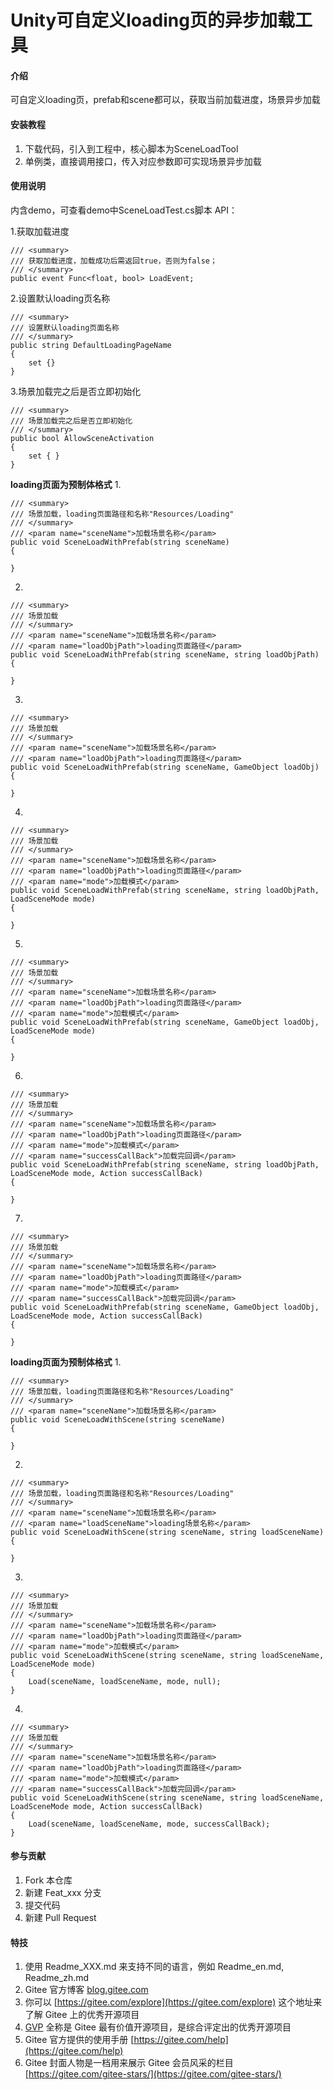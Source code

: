 # Unity可自定义loading页的异步加载工具

#### 介绍
可自定义loading页，prefab和scene都可以，获取当前加载进度，场景异步加载


#### 安装教程

1.  下载代码，引入到工程中，核心脚本为SceneLoadTool
2.  单例类，直接调用接口，传入对应参数即可实现场景异步加载

#### 使用说明
内含demo，可查看demo中SceneLoadTest.cs脚本
API：

1.获取加载进度

```
/// <summary>
/// 获取加载进度，加载成功后需返回true，否则为false；
/// </summary>
public event Func<float, bool> LoadEvent;
```
2.设置默认loading页名称

```
/// <summary>
/// 设置默认loading页面名称
/// </summary>
public string DefaultLoadingPageName
{
	set {}
}
```
3.场景加载完之后是否立即初始化

```
/// <summary>
/// 场景加载完之后是否立即初始化
/// </summary>
public bool AllowSceneActivation
{
	set { }
}
```



 **loading页面为预制体格式** 
1. 
```
/// <summary>
/// 场景加载，loading页面路径和名称"Resources/Loading"
/// </summary>
/// <param name="sceneName">加载场景名称</param>
public void SceneLoadWithPrefab(string sceneName)
{
	
}
```

2.  

```
/// <summary>
/// 场景加载
/// </summary>
/// <param name="sceneName">加载场景名称</param>
/// <param name="loadObjPath">loading页面路径</param>
public void SceneLoadWithPrefab(string sceneName, string loadObjPath)
{
	
}
```

3.  

```
/// <summary>
/// 场景加载
/// </summary>
/// <param name="sceneName">加载场景名称</param>
/// <param name="loadObjPath">loading页面路径</param>
public void SceneLoadWithPrefab(string sceneName, GameObject loadObj)
{
	
}
```
4.
```
/// <summary>
/// 场景加载
/// </summary>
/// <param name="sceneName">加载场景名称</param>
/// <param name="loadObjPath">loading页面路径</param>
/// <param name="mode">加载模式</param>
public void SceneLoadWithPrefab(string sceneName, string loadObjPath, LoadSceneMode mode)
{

}
```
5.

```
/// <summary>
/// 场景加载
/// </summary>
/// <param name="sceneName">加载场景名称</param>
/// <param name="loadObjPath">loading页面路径</param>
/// <param name="mode">加载模式</param>
public void SceneLoadWithPrefab(string sceneName, GameObject loadObj, LoadSceneMode mode)
{

}
```
6.

```
/// <summary>
/// 场景加载
/// </summary>
/// <param name="sceneName">加载场景名称</param>
/// <param name="loadObjPath">loading页面路径</param>
/// <param name="mode">加载模式</param>
/// <param name="successCallBack">加载完回调</param>
public void SceneLoadWithPrefab(string sceneName, string loadObjPath, LoadSceneMode mode, Action successCallBack)
{
	
}
```
7.

```
/// <summary>
/// 场景加载
/// </summary>
/// <param name="sceneName">加载场景名称</param>
/// <param name="loadObjPath">loading页面路径</param>
/// <param name="mode">加载模式</param>
/// <param name="successCallBack">加载完回调</param>
public void SceneLoadWithPrefab(string sceneName, GameObject loadObj, LoadSceneMode mode, Action successCallBack)
{

}
```

 **loading页面为预制体格式** 
1.

```
/// <summary>
/// 场景加载，loading页面路径和名称"Resources/Loading"
/// </summary>
/// <param name="sceneName">加载场景名称</param>
public void SceneLoadWithScene(string sceneName)
{

}
```
2.

```
/// <summary>
/// 场景加载，loading页面路径和名称"Resources/Loading"
/// </summary>
/// <param name="sceneName">加载场景名称</param>
/// <param name="loadSceneName">loading场景名称</param>
public void SceneLoadWithScene(string sceneName, string loadSceneName)
{

}
```
3.

```
/// <summary>
/// 场景加载
/// </summary>
/// <param name="sceneName">加载场景名称</param>
/// <param name="loadObjPath">loading页面路径</param>
/// <param name="mode">加载模式</param>
public void SceneLoadWithScene(string sceneName, string loadSceneName, LoadSceneMode mode)
{
	Load(sceneName, loadSceneName, mode, null);
}
```
4.

```
/// <summary>
/// 场景加载
/// </summary>
/// <param name="sceneName">加载场景名称</param>
/// <param name="loadObjPath">loading页面路径</param>
/// <param name="mode">加载模式</param>
/// <param name="successCallBack">加载完回调</param>
public void SceneLoadWithScene(string sceneName, string loadSceneName, LoadSceneMode mode, Action successCallBack)
{
	Load(sceneName, loadSceneName, mode, successCallBack);
}
```






#### 参与贡献

1.  Fork 本仓库
2.  新建 Feat_xxx 分支
3.  提交代码
4.  新建 Pull Request


#### 特技

1.  使用 Readme\_XXX.md 来支持不同的语言，例如 Readme\_en.md, Readme\_zh.md
2.  Gitee 官方博客 [blog.gitee.com](https://blog.gitee.com)
3.  你可以 [https://gitee.com/explore](https://gitee.com/explore) 这个地址来了解 Gitee 上的优秀开源项目
4.  [GVP](https://gitee.com/gvp) 全称是 Gitee 最有价值开源项目，是综合评定出的优秀开源项目
5.  Gitee 官方提供的使用手册 [https://gitee.com/help](https://gitee.com/help)
6.  Gitee 封面人物是一档用来展示 Gitee 会员风采的栏目 [https://gitee.com/gitee-stars/](https://gitee.com/gitee-stars/)
